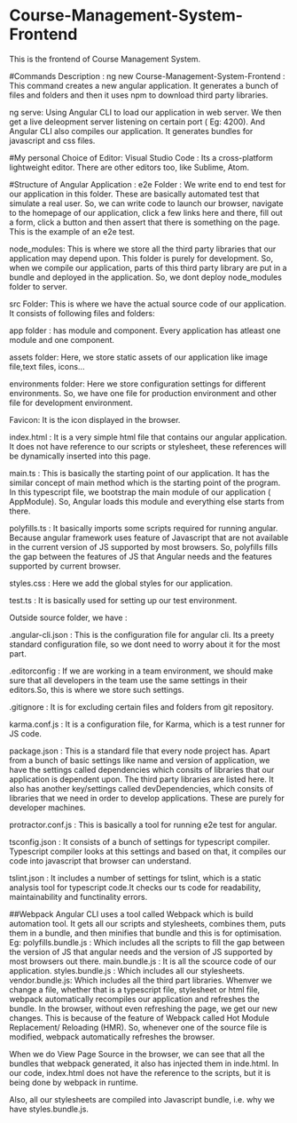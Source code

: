 # Course-Management-System-Frontend
This is the frontend of Course Management System.

#Commands Description :
ng new Course-Management-System-Frontend :
This command creates a new angular application. It generates a bunch of files and folders and then it uses npm to download third party libraries.

ng serve: Using Angular CLI to load our application in web server. We then get a live deleopment server listening on certain port ( Eg: 4200). And Angular CLI also compiles our application. It generates bundles for javascript and css files.

#My personal Choice of Editor: 
Visual Studio Code : Its a cross-platform lightweight editor. There are other editors too, like Sublime, Atom.

#Structure of Angular Application : 
e2e Folder : We write end to end test for our application in this folder. These are basically
automated test that simulate a real user. So, we can write code to launch our browser, navigate to the homepage of our application, click a few links here and there, fill out a form, click a button and then assert that there is something on the page. This is the example of an e2e test.

node_modules: This is where we store all the third party libraries that our application may depend upon. This folder is purely for development. So, when we compile our application, parts of this third party library are put in a bundle and deployed in the application. So, we dont deploy node_modules folder to server.

src Folder: This is where we have the actual source code of our application. It consists of following files and folders:

app folder : has module and component. Every application has atleast one module and one component.

assets folder: Here, we store static assets of our application like image file,text files, icons...

environments folder: Here we store configuration settings for different environments. So, we have one file for production environment and other file for development environment.

Favicon: It is the icon displayed in the browser.

index.html : It is a very simple html file that contains our angular application. It does not have reference to our scripts or stylesheet, these references will be dynamically inserted into this page.

main.ts : This is basically the starting point of our application. It has the similar concept of main method which is the starting point of the program.
In this typescript file, we bootstrap the main module of our application ( AppModule). So, Angular loads this module and everything else starts from there. 

polyfills.ts : It basically imports some scripts required for running angular. Because angular framework uses feature of Javascript that are not available in the current version of JS supported by most browsers. So, polyfills fills the gap between the features of JS that Angular needs and the features supported by current browser.

styles.css : Here we add the global styles for our application. 

test.ts : It is basically used for setting up our test environment.

Outside source folder, we have : 

.angular-cli.json : This is the configuration file for angular cli. Its a preety standard configuration file, so we dont need to worry about it for the most part.

.editorconfig : If we are working in a team environment, we should make sure that all developers in the team use the same settings in their editors.So, this is where we store such settings.

.gitignore : It is for excluding certain files and folders from git repository.

karma.conf.js : It is a configuration file, for Karma, which is a test runner for JS code.

package.json : This is a standard file that every node project has. Apart from a bunch of basic settings like name and version of application, we have the settings called dependencies which consits of libraries that our application is dependent upon. The third party libraries are listed here.
It also has another key/settings called devDependencies, which consits of libraries that we need in order to develop applications. These are purely for developer machines.

protractor.conf.js : This is basically a tool for running e2e test for angular.

tsconfig.json : It consists of a bunch of settings for typescript compiler. Typescript compiler looks at this settings and based on that, it compiles our code into javascript that browser can understand. 

tslint.json : It includes a number of settings for tslint, which is a static analysis tool for typescript code.It checks our ts code for readability, maintainability and functinality errors.



##Webpack
Angular CLI uses a tool called Webpack which is build automation tool. It gets all our scripts and stylesheets, combines them, puts them in a bundle, and then minifies that bundle and this is for optimisation. Eg: polyfills.bundle.js : Which includes all the scripts to fill the gap between the version of JS that angular needs and the version of JS supported by most browsers out there.
main.bundle.js : It is all the scource code of our application.
styles.bundle.js : Which includes all our stylesheets.
vendor.bundle.js: Which includes all the third part libraries.
Whenver we change a file, whether that is a typescript file, stylesheet or html file, webpack automatically recompiles our application and refreshes the bundle. In the browser, without even refreshing the page, we get our new changes. This is because of the feature of Webpack called Hot Module Replacement/ Reloading (HMR). So, whenever one of the source file is modified, webpack automatically refreshes the browser.


When we do View Page Source in the browser, we can see that all the bundles that webpack generated, it also has injected them in inde.html. In our code, index.html does not have the reference to the scripts, but it is being done by webpack in runtime.

Also, all our stylesheets are compiled into Javascript bundle, i.e. why we have styles.bundle.js.

